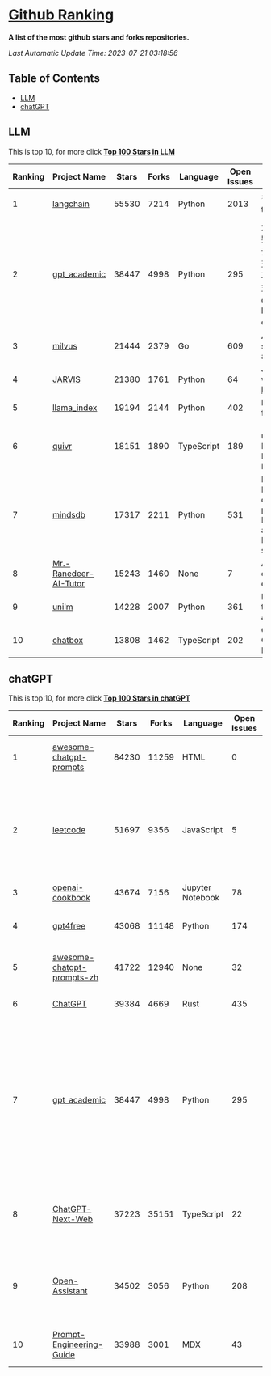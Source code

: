 [Github Ranking](./README.md)
==========

**A list of the most github stars and forks repositories.**

*Last Automatic Update Time: 2023-07-21 03:18:56*

## Table of Contents
 * [LLM](#LLM)
 * [chatGPT](#chatGPT)

## LLM

This is top 10, for more click **[Top 100 Stars in LLM](Top100/LLM.md)**

| Ranking | Project Name | Stars | Forks | Language | Open Issues | Description | Last Commit |
| ------- | ------------ | ----- | ----- | -------- | ----------- | ----------- | ----------- |
| 1 | [langchain](https://github.com/hwchase17/langchain) | 55530 | 7214 | Python | 2013 | ⚡ Building applications with LLMs through composability ⚡ | 2023-07-21T02:52:08Z |
| 2 | [gpt_academic](https://github.com/binary-husky/gpt_academic) | 38447 | 4998 | Python | 295 | 为ChatGPT/GLM提供图形交互界面，特别优化论文阅读/润色/写作体验，模块化设计，支持自定义快捷按钮&函数插件，支持Python和C++等项目剖析&自译解功能，PDF/LaTex论文翻译&总结功能，支持并行问询多种LLM模型，支持清华chatglm2等本地模型。兼容复旦MOSS, llama, rwkv, newbing, claude, claude2等 | 2023-07-20T19:52:27Z |
| 3 | [milvus](https://github.com/milvus-io/milvus) | 21444 | 2379 | Go | 609 | A cloud-native vector database, storage for next generation AI applications | 2023-07-21T03:14:51Z |
| 4 | [JARVIS](https://github.com/microsoft/JARVIS) | 21380 | 1761 | Python | 64 | JARVIS, a system to connect LLMs with ML community. Paper: https://arxiv.org/pdf/2303.17580.pdf | 2023-06-30T12:32:58Z |
| 5 | [llama_index](https://github.com/jerryjliu/llama_index) | 19194 | 2144 | Python | 402 | LlamaIndex (GPT Index) is a data framework for your LLM applications | 2023-07-20T23:24:57Z |
| 6 | [quivr](https://github.com/StanGirard/quivr) | 18151 | 1890 | TypeScript | 189 | 🧠 Dump all your files and chat with it using your Generative AI Second Brain using LLMs ( GPT 3.5/4, Private, Anthropic, VertexAI ) & Embeddings 🧠  | 2023-07-20T19:52:50Z |
| 7 | [mindsdb](https://github.com/mindsdb/mindsdb) | 17317 | 2211 | Python | 531 | MindsDB is a Server for Artificial Intelligence Logic. Enabling developers to ship to production AI powered projects (from the latest LLMs, vector operations, state of the art time-series forecasting to Machine Learning) in a fast and scalable way.  | 2023-07-20T18:17:44Z |
| 8 | [Mr.-Ranedeer-AI-Tutor](https://github.com/JushBJJ/Mr.-Ranedeer-AI-Tutor) | 15243 | 1460 | None | 7 | A GPT-4 AI Tutor Prompt for customizable personalized learning experiences. | 2023-07-15T10:58:29Z |
| 9 | [unilm](https://github.com/microsoft/unilm) | 14228 | 2007 | Python | 361 | Large-scale Self-supervised Pre-training Across Tasks, Languages, and Modalities | 2023-07-20T05:55:59Z |
| 10 | [chatbox](https://github.com/Bin-Huang/chatbox) | 13808 | 1462 | TypeScript | 202 | Chatbox is a desktop app for GPT/LLM that supports Windows, Mac, Linux & Web Online | 2023-07-18T13:12:47Z |


## chatGPT

This is top 10, for more click **[Top 100 Stars in chatGPT](Top100/chatGPT.md)**

| Ranking | Project Name | Stars | Forks | Language | Open Issues | Description | Last Commit |
| ------- | ------------ | ----- | ----- | -------- | ----------- | ----------- | ----------- |
| 1 | [awesome-chatgpt-prompts](https://github.com/f/awesome-chatgpt-prompts) | 84230 | 11259 | HTML | 0 | This repo includes ChatGPT prompt curation to use ChatGPT better. | 2023-07-21T01:40:21Z |
| 2 | [leetcode](https://github.com/azl397985856/leetcode) | 51697 | 9356 | JavaScript | 5 | 推荐免费ChatGPT网站：www.lintcode.com/chat-gpt?utm_source=tf-github-lucifer  LeetCode Solutions: A Record of My Problem Solving Journey.( leetcode题解，记录自己的leetcode解题之路。) | 2023-07-20T04:28:33Z |
| 3 | [openai-cookbook](https://github.com/openai/openai-cookbook) | 43674 | 7156 | Jupyter Notebook | 78 | Examples and guides for using the OpenAI API | 2023-07-20T20:02:46Z |
| 4 | [gpt4free](https://github.com/xtekky/gpt4free) | 43068 | 11148 | Python | 174 | The official gpt4free repository \| various collection of powerful language models | 2023-07-19T11:47:49Z |
| 5 | [awesome-chatgpt-prompts-zh](https://github.com/PlexPt/awesome-chatgpt-prompts-zh) | 41722 | 12940 | None | 32 | ChatGPT 中文调教指南。各种场景使用指南。学习怎么让它听你的话。 | 2023-07-16T17:38:12Z |
| 6 | [ChatGPT](https://github.com/lencx/ChatGPT) | 39384 | 4669 | Rust | 435 | 🔮 ChatGPT Desktop Application (Mac, Windows and Linux) | 2023-07-20T05:34:44Z |
| 7 | [gpt_academic](https://github.com/binary-husky/gpt_academic) | 38447 | 4998 | Python | 295 | 为ChatGPT/GLM提供图形交互界面，特别优化论文阅读/润色/写作体验，模块化设计，支持自定义快捷按钮&函数插件，支持Python和C++等项目剖析&自译解功能，PDF/LaTex论文翻译&总结功能，支持并行问询多种LLM模型，支持清华chatglm2等本地模型。兼容复旦MOSS, llama, rwkv, newbing, claude, claude2等 | 2023-07-20T19:52:27Z |
| 8 | [ChatGPT-Next-Web](https://github.com/Yidadaa/ChatGPT-Next-Web) | 37223 | 35151 | TypeScript | 22 | A well-designed cross-platform ChatGPT UI (Web / PWA / Linux / Win / MacOS). 一键拥有你自己的跨平台 ChatGPT 应用。 | 2023-07-20T16:39:13Z |
| 9 | [Open-Assistant](https://github.com/LAION-AI/Open-Assistant) | 34502 | 3056 | Python | 208 | OpenAssistant is a chat-based assistant that understands tasks, can interact with third-party systems, and retrieve information dynamically to do so. | 2023-07-20T14:05:35Z |
| 10 | [Prompt-Engineering-Guide](https://github.com/dair-ai/Prompt-Engineering-Guide) | 33988 | 3001 | MDX | 43 | 🐙 Guides, papers, lecture, notebooks and resources for prompt engineering | 2023-07-21T00:52:28Z |

